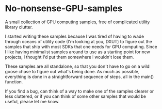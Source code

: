 No-nonsense-GPU-samples
=======================

A small collection of GPU computing samples, free of complicated utility library clutter.

I started writing these samples because I was tired of having to wade through oceans of utility code (I'm looking at you, DXUT) to figure out
the samples that ship with most SDKs that one needs for GPU computing.  Since I like having minimalist samples around to use as a starting 
point for new projects, I thought I'd put them somewhere I wouldn't lose them.

These samples are all standalone, so that you don't have to go on a wild goose chase to figure out what's being done.  As much as
possible, everything is done in a straightforward sequence of steps, all in the main() function.

If you find a bug, can think of a way to make one of the samples clearer or less cluttered, or if you can think of some other samples
that would be useful, please let me know.